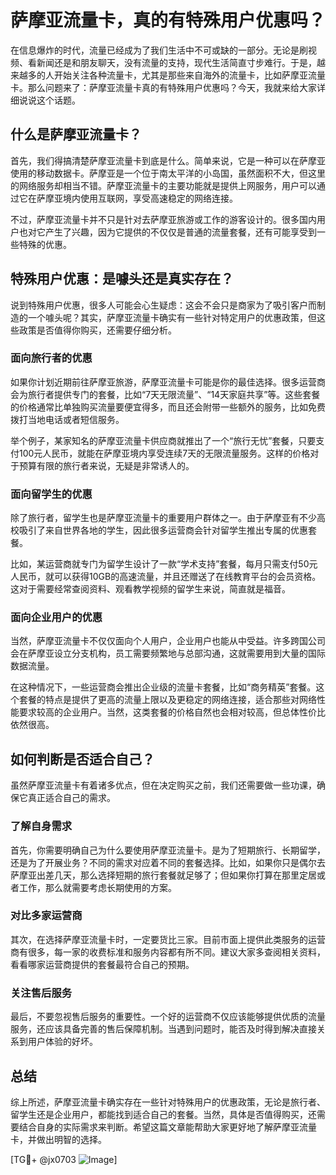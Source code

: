 # 萨摩亚流量卡，真的有特殊用户优惠吗？

在信息爆炸的时代，流量已经成为了我们生活中不可或缺的一部分。无论是刷视频、看新闻还是和朋友聊天，没有流量的支持，现代生活简直寸步难行。于是，越来越多的人开始关注各种流量卡，尤其是那些来自海外的流量卡，比如萨摩亚流量卡。那么问题来了：萨摩亚流量卡真的有特殊用户优惠吗？今天，我就来给大家详细说说这个话题。

## 什么是萨摩亚流量卡？

首先，我们得搞清楚萨摩亚流量卡到底是什么。简单来说，它是一种可以在萨摩亚使用的移动数据卡。萨摩亚是一个位于南太平洋的小岛国，虽然面积不大，但这里的网络服务却相当不错。萨摩亚流量卡的主要功能就是提供上网服务，用户可以通过它在萨摩亚境内使用互联网，享受高速稳定的网络连接。

不过，萨摩亚流量卡并不只是针对去萨摩亚旅游或工作的游客设计的。很多国内用户也对它产生了兴趣，因为它提供的不仅仅是普通的流量套餐，还有可能享受到一些特殊的优惠。

## 特殊用户优惠：是噱头还是真实存在？

说到特殊用户优惠，很多人可能会心生疑虑：这会不会只是商家为了吸引客户而制造的一个噱头呢？其实，萨摩亚流量卡确实有一些针对特定用户的优惠政策，但这些政策是否值得你购买，还需要仔细分析。

### 面向旅行者的优惠

如果你计划近期前往萨摩亚旅游，萨摩亚流量卡可能是你的最佳选择。很多运营商会为旅行者提供专门的套餐，比如“7天无限流量”、“14天家庭共享”等。这些套餐的价格通常比单独购买流量要便宜得多，而且还会附带一些额外的服务，比如免费拨打当地电话或者短信服务。

举个例子，某家知名的萨摩亚流量卡供应商就推出了一个“旅行无忧”套餐，只要支付100元人民币，就能在萨摩亚境内享受连续7天的无限流量服务。这样的价格对于预算有限的旅行者来说，无疑是非常诱人的。

### 面向留学生的优惠

除了旅行者，留学生也是萨摩亚流量卡的重要用户群体之一。由于萨摩亚有不少高校吸引了来自世界各地的学生，因此很多运营商会针对留学生推出专属的优惠套餐。

比如，某运营商就专门为留学生设计了一款“学术支持”套餐，每月只需支付50元人民币，就可以获得10GB的高速流量，并且还赠送了在线教育平台的会员资格。这对于需要经常查阅资料、观看教学视频的留学生来说，简直就是福音。

### 面向企业用户的优惠

当然，萨摩亚流量卡不仅仅面向个人用户，企业用户也能从中受益。许多跨国公司会在萨摩亚设立分支机构，员工需要频繁地与总部沟通，这就需要用到大量的国际数据流量。

在这种情况下，一些运营商会推出企业级的流量卡套餐，比如“商务精英”套餐。这个套餐的特点是提供了更高的流量上限以及更稳定的网络连接，适合那些对网络性能要求较高的企业用户。当然，这类套餐的价格自然也会相对较高，但总体性价比依然很高。

## 如何判断是否适合自己？

虽然萨摩亚流量卡有着诸多优点，但在决定购买之前，我们还需要做一些功课，确保它真正适合自己的需求。

### 了解自身需求

首先，你需要明确自己为什么要使用萨摩亚流量卡。是为了短期旅行、长期留学，还是为了开展业务？不同的需求对应着不同的套餐选择。比如，如果你只是偶尔去萨摩亚出差几天，那么选择短期的旅行套餐就足够了；但如果你打算在那里定居或者工作，那么就需要考虑长期使用的方案。

### 对比多家运营商

其次，在选择萨摩亚流量卡时，一定要货比三家。目前市面上提供此类服务的运营商有很多，每一家的收费标准和服务内容都有所不同。建议大家多查阅相关资料，看看哪家运营商提供的套餐最符合自己的预期。

### 关注售后服务

最后，不要忽视售后服务的重要性。一个好的运营商不仅应该能够提供优质的流量服务，还应该具备完善的售后保障机制。当遇到问题时，能否及时得到解决直接关系到用户体验的好坏。

## 总结

综上所述，萨摩亚流量卡确实存在一些针对特殊用户的优惠政策，无论是旅行者、留学生还是企业用户，都能找到适合自己的套餐。当然，具体是否值得购买，还需要结合自身的实际需求来判断。希望这篇文章能帮助大家更好地了解萨摩亚流量卡，并做出明智的选择。

[TG💪+ @jx0703 ![Image](https://github.com/user-attachments/assets/dbca1d08-cadb-493c-b0ec-ad6f7a83f270)]